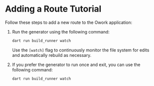 # Adding a Route Tutorial

Follow these steps to add a new route to the Owork application:

1. Run the generator using the following command:

    ```bash
    dart run build_runner watch
    ```
    Use the `[watch]` flag to continuously monitor the file system for edits and automatically rebuild as necessary.

2. If you prefer the generator to run once and exit, you can use the following command:
   
    ```bash
    dart run build_runner watch
    ```
